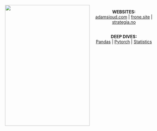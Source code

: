 <img align="left" width="280" height="400" src="https://media.giphy.com/media/fYjDikIeUz0CA/giphy.gif"> 

<p align="center">
  <b>WEBSITES:</b><br>
  <a href="#">adamsioud.com</a> |
  <a href="#">frone.site</a> |
  <a href="#">strategia.no</a>
  <br><br>
<!--  <img src="https://media.giphy.com/media/26tn2q3F0oLQlZZGU/giphy.gif" width="310" height="100" > -->
</p>

<p align="center">
  <b>DEEP DIVES:</b><br>
  <a href="#">Pandas</a> |
  <a href="#">Pytorch</a> |
  <a href="#">Statistics</a>
  <br><br>
<!-- <img src="https://media.giphy.com/media/l4JyRrRWMbatj1AVq/giphy.gif" width="310" height="100" > -->

</p>
  
  
<!-- <p align="center"> Be sure to save me if you want to!</p> -->
  
<!--
**AdamSioud/AdamSioud** is a ✨ _special_ ✨ repository because its `README.md` (this file) appears on your GitHub profile.

Here are some ideas to get you started:

- 🔭 I’m currently working on ...
- 🌱 I’m currently learning ...
- 👯 I’m looking to collaborate on ...
- 🤔 I’m looking for help with ...
- 💬 Ask me about ...
- 📫 How to reach me: ...
- 😄 Pronouns: ...
- ⚡ Fun fact: ...
-->
